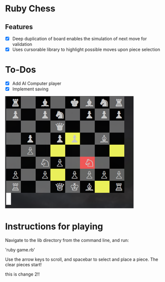 # Ruby Chess

## Features

- [x] Deep duplication of board enables the simulation of next move for validation
- [x] Uses cursorable library to highlight possible moves upon piece selection

# To-Dos

- [x] Add AI Computer player
- [x] Implement saving

![alt tag](docs/screenshots/ruby_chess.png)

# Instructions for playing

Navigate to the lib directory from the command line, and run:

 'ruby game.rb'

Use the arrow keys to scroll, and spacebar to select and place a piece.
The clear pieces start!


this is change 2!!
